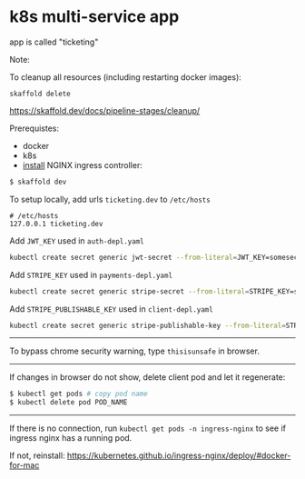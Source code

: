 # k8s multi-service app

app is called "ticketing"

Note:

To cleanup all resources (including restarting docker images):

```
skaffold delete

```

https://skaffold.dev/docs/pipeline-stages/cleanup/

Prerequistes:

- docker
- k8s
- [install](https://kubernetes.github.io/ingress-nginx/deploy/#docker-for-mac) NGINX ingress controller:

```sh
$ skaffold dev
```

To setup locally, add urls `ticketing.dev` to `/etc/hosts`

```
# /etc/hosts
127.0.0.1 ticketing.dev
```

Add `JWT_KEY` used in `auth-depl.yaml`

```sh
kubectl create secret generic jwt-secret --from-literal=JWT_KEY=somesecret
```

Add `STRIPE_KEY` used in `payments-depl.yaml`

```sh
kubectl create secret generic stripe-secret --from-literal=STRIPE_KEY=somesecret
```

Add `STRIPE_PUBLISHABLE_KEY` used in `client-depl.yaml`

```sh
kubectl create secret generic stripe-publishable-key --from-literal=STRIPE_PUBLISHABLE_KEY=somesecret
```

---

To bypass chrome security warning, type `thisisunsafe` in browser.

---

If changes in browser do not show, delete client pod and let it regenerate:

```sh
$ kubectl get pods # copy pod name
$ kubectl delete pod POD_NAME
```

---

If there is no connection, run `kubectl get pods -n ingress-nginx` to see if ingress nginx has a running pod.

If not, reinstall: https://kubernetes.github.io/ingress-nginx/deploy/#docker-for-mac


